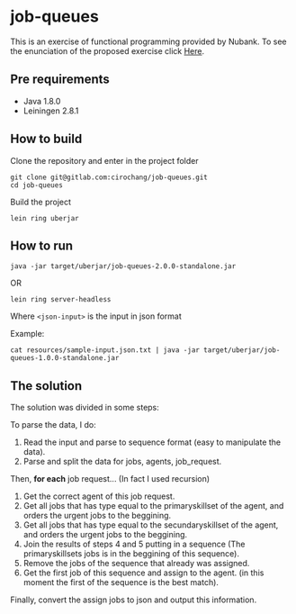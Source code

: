 # job-queues

This is an exercise of functional programming provided by Nubank.
To see the enunciation of the proposed exercise click [Here](/resources/queues-1.txt).

## Pre requirements

- Java 1.8.0
- Leiningen 2.8.1

## How to build

Clone the repository and enter in the project folder
```
git clone git@gitlab.com:cirochang/job-queues.git
cd job-queues
```

Build the project
```
lein ring uberjar
```

## How to run

```
java -jar target/uberjar/job-queues-2.0.0-standalone.jar
```

OR
```
lein ring server-headless
```

Where `<json-input>` is the input in json format

Example:
```
cat resources/sample-input.json.txt | java -jar target/uberjar/job-queues-1.0.0-standalone.jar
```

## The solution

The solution was divided in some steps:

To parse the data, I do:
1. Read the input and parse to sequence format (easy to manipulate the data).
2. Parse and split the data for jobs, agents, job_request.

Then, **for each** job request... (In fact I used recursion)
1. Get the correct agent of this job request.
2. Get all jobs that has type equal to the primaryskillset of the agent, and orders the urgent jobs to the beggining.
3. Get all jobs that has type equal to the secundaryskillset of the agent, and orders the urgent jobs to the beggining.
4. Join the results of steps 4 and 5 putting in a sequence (The primaryskillsets jobs is in the beggining of this sequence).
5. Remove the jobs of the sequence that already was assigned.
6. Get the first job of this sequence and assign to the agent. (in this moment the first of the sequence is the best match).

Finally, convert the assign jobs to json and output this information.
